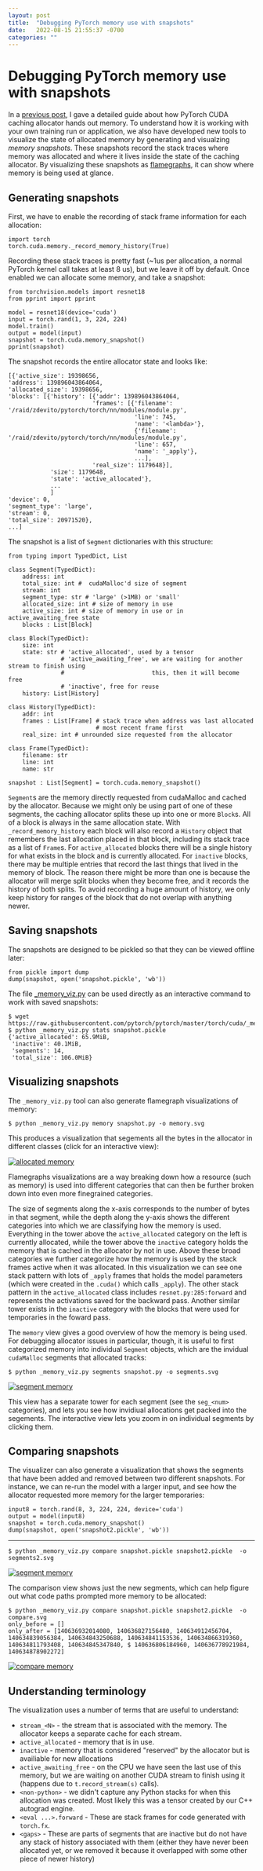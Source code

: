 ```yaml
---
layout: post
title:  "Debugging PyTorch memory use with snapshots"
date:   2022-08-15 21:55:37 -0700
categories: ""
---
```


Debugging PyTorch memory use with snapshots
===========================================

In a [previous post](), I gave a detailed guide about how PyTorch CUDA caching allocator hands out memory. To understand how it is working with your own training run or application, we also have developed new tools to visualize the state of allocated memory by generating and visualzing _memory snapshots_. These snapshots record the stack traces where memory was allocated and where it lives inside the state of the caching allocator. By visualizing these snapshots as [flamegraphs](https://www.brendangregg.com/flamegraphs.html), it can show where memory is being used at glance.


Generating snapshots
--------------------

First, we have to enable the recording of stack frame information for each allocation:

    import torch
    torch.cuda.memory._record_memory_history(True)

Recording these stack traces is pretty fast (~1us per allocation, a normal PyTorch kernel call takes at least 8 us), but we leave it off by default.  Once enabled we can allocate some memory, and take a snapshot:

    from torchvision.models import resnet18
    from pprint import pprint

    model = resnet18(device='cuda')
    input = torch.rand(1, 3, 224, 224)
    model.train()
    output = model(input)
    snapshot = torch.cuda.memory_snapshot()
    pprint(snapshot)

The snapshot records the entire allocator state and looks like:

    [{'active_size': 19398656,
    'address': 139896043864064,
    'allocated_size': 19398656,
    'blocks': [{'history': [{'addr': 139896043864064,
                            'frames': [{'filename': '/raid/zdevito/pytorch/torch/nn/modules/module.py',
                                        'line': 745,
                                        'name': '<lambda>'},
                                        {'filename': '/raid/zdevito/pytorch/torch/nn/modules/module.py',
                                        'line': 657,
                                        'name': '_apply'},
                                        ...],
                            'real_size': 1179648}],
                'size': 1179648,
                'state': 'active_allocated'},
                ...
                ]
    'device': 0,
    'segment_type': 'large',
    'stream': 0,
    'total_size': 20971520},
    ...]

The snapshot is a list of `Segment` dictionaries with this structure:

    from typing import TypedDict, List

    class Segment(TypedDict):
        address: int
        total_size: int #  cudaMalloc'd size of segment
        stream: int
        segment_type: str # 'large' (>1MB) or 'small'
        allocated_size: int # size of memory in use
        active_size: int # size of memory in use or in active_awaiting_free state
        blocks : List[Block]

    class Block(TypedDict):
        size: int
        state: str # 'active_allocated', used by a tensor
                   # 'active_awaiting_free', we are waiting for another stream to finish using
                   #                         this, then it will become free
                   # 'inactive', free for reuse
        history: List[History]

    class History(TypedDict):
        addr: int
        frames : List[Frame] # stack trace when address was last allocated
                             # most recent frame first
        real_size: int # unrounded size requested from the allocator

    class Frame(TypedDict):
        filename: str
        line: int
        name: str

    snapshot : List[Segment] = torch.cuda.memory_snapshot()


`Segment`s are the memory directly requested from cudaMalloc and cached by the allocator. Because we might only be using part of one of these segments, the caching allocator splits these up into one or more `Block`s. All of a block is always in the same allocation state. With `_record_memory_history` each block will also record a `History` object that remembers the last allocation placed in that block, including its stack trace as a list of `Frame`s. For `active_allocated` blocks there will be a single history for what exists in the block and is currently allocated. For `inactive` blocks, there may be multiple entries that record the last things that lived in the memory of block. The reason there might be more than one is because the allocator will merge split blocks when they become free, and it records the history of both splits. To avoid recording a huge amount of history, we only keep history for ranges of the block that do not overlap with anything newer.

Saving snapshots
----------------

The snapshots are designed to be pickled so that they can be viewed offline later:

    from pickle import dump
    dump(snapshot, open('snapshot.pickle', 'wb'))

The file [_memory_viz.py](https://github.com/pytorch/pytorch/blob/master/torch/cuda/_memory_viz.py) can be used directly as an interactive command to work with saved snapshots:

    $ wget https://raw.githubusercontent.com/pytorch/pytorch/master/torch/cuda/_memory_viz.py
    $ python _memory_viz.py stats snapshot.pickle
    {'active_allocated': 65.9MiB,
     'inactive': 40.1MiB,
     'segments': 14,
     'total_size': 106.0MiB}

Visualizing snapshots
---------------------
The `_memory_viz.py` tool can also generate flamegraph visualizations of memory:

    $ python _memory_viz.py memory snapshot.py -o memory.svg

This produces a visualization that segements all the bytes in the allocator in different classes (click for an interactive view):

[![allocated memory](/assets/memory.svg)](/assets/memory.svg)

Flamegraphs visualizations are a way breaking down how a resource (such as memory) is used into different categories that can then be further broken down into even more finegrained categories.

The size of segments along the x-axis corresponds to the number of bytes in that segment, while the depth along the y-axis shows the different categories into which we are classifying how the memory is used. Everything in the tower above the `active_allocated` category on the left is currently allocated, while the tower above the `inactive` category holds the memory that is cached in the allocator by not in use. Above these broad categories we further categorize how the memory is used by the stack frames active when it was allocated. In this visualization we can see one stack pattern with lots of `_apply` frames that holds the model parameters (which were created in the `.cuda()` which calls `_apply`). The other stack pattern in the `active_allocated` class includes `resnet.py:285:forward` and represents the activations saved for the backward pass. Another similar tower exists in the `inactive` category with the blocks that were used for temporaries in the foward pass.

The `memory` view gives a good overview of how the memory is being used. For debugging allocator issues in particular, though, it is useful to first categorized memory into individual `Segment` objects, which are the invidual `cudaMalloc` segments that allocated tracks:

    $ python _memory_viz.py segments snapshot.py -o segments.svg

[![segment memory](/assets/segments.svg)](/assets/segments.svg)

This view has a separate tower for each segment (see the `seg_<num>` categories), and lets you see how invidiual allocations get packed into the segements. The interactive view lets you zoom in on individual segments by clicking them.

Comparing snapshots
-------------------

The visualizer can also generate a visualization that shows the segments that have been added and removed between two different snapshots. For instance, we can re-run the model with a larger input, and see how the allocator requested more memory for the larger temporaries:


    input8 = torch.rand(8, 3, 224, 224, device='cuda')
    output = model(input8)
    snapshot = torch.cuda.memory_snapshot()
    dump(snapshot, open('snapshot2.pickle', 'wb'))

---

    $ python _memory_viz.py compare snapshot.pickle snapshot2.pickle  -o segments2.svg

[![segment memory](/assets/segments2.svg)](/assets/segments2.svg)

The comparison view shows just the new segments, which can help figure out what code paths prompted more memory to be allocated:

    $ python _memory_viz.py compare snapshot.pickle snapshot2.pickle  -o compare.svg
    only_before = []
    only_after = [140636932014080, 140636827156480, 140634912456704, 140634839056384, 140634843250688, 140634841153536, 140634866319360, 140634811793408, 140634845347840, $ 140636806184960, 140636778921984, 140634878902272]


[![compare memory](/assets/compare.svg)](/assets/compare.svg)


Understanding terminology
-------------------------

The visualization uses a number of terms that are useful to understand:

* `stream_<N>` - the stream that is associated with the memory. The allocator keeps a separate cache for each stream.
* `active_allocated` - memory that is in use.
* `inactive` - memory that is considered "reserved" by the allocator but is availiable for new allocations
* `active_awaiting_free` - on the CPU we have seen the last use of this memory, but we are waiting on another CUDA stream to finish using it (happens due to `t.record_stream(s)` calls).
* `<non-python>` - we didn't capture any Python stacks for when this allocation was created. Most likely this was a tensor created by our C++ autograd engine.
* `<eval ...>.forward` - These are stack frames for code generated with `torch.fx`.
* `<gaps>` - These are parts of segments that are inactive but do not have any stack of history associated with them (either they have never been allocated yet, or we removed it because it overlapped with some other piece of newer history)
